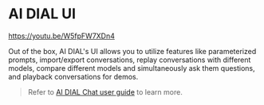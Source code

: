 # AI DIAL UI 

https://youtu.be/W5fpFW7XDn4

Out of the box, AI DIAL's UI allows you to utilize features like parameterized prompts, import/export conversations, replay conversations with different models, compare different models and simultaneously ask them questions, and playback conversations for demos.

> Refer to [AI DIAL Chat user guide](../../user-guide) to learn more.